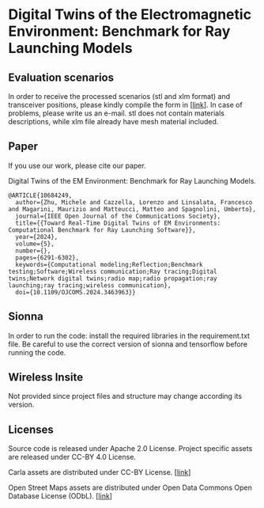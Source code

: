 # Digital Twins of the Electromagnetic Environment: Benchmark for Ray Launching Models


Evaluation scenarios
-----
In order to receive the processed scenarios (stl and xlm format) and transceiver positions, please kindly compile the form in [[link](https://forms.office.com/Pages/ResponsePage.aspx?id=K3EXCvNtXUKAjjCd8ope67HRsXFs9_dAh1RssQC73HxUOElEQTFCUTcxVzhLVTNFUEhXUUFSRkFTNi4u)]. In case of problems, please write us an e-mail. stl does not contain materials descriptions, while xlm file already have mesh material included.


Paper
-----

If you use our work, please cite our paper.

Digital Twins of the EM Environment: Benchmark for Ray Launching Models.




```
@ARTICLE{10684249,
  author={Zhu, Michele and Cazzella, Lorenzo and Linsalata, Francesco and Magarini, Maurizio and Matteucci, Matteo and Spagnolini, Umberto},
  journal={IEEE Open Journal of the Communications Society}, 
  title={{Toward Real-Time Digital Twins of EM Environments: Computational Benchmark for Ray Launching Software}}, 
  year={2024},
  volume={5},
  number={},
  pages={6291-6302},
  keywords={Computational modeling;Reflection;Benchmark testing;Software;Wireless communication;Ray tracing;Digital twins;Network digital twins;radio map;radio propagation;ray launching;ray tracing;wireless communication},
  doi={10.1109/OJCOMS.2024.3463963}}

```

Sionna
-----
In order to run the code: install the required libraries in the requirement.txt file. Be careful to use the correct version of sionna and tensorflow before running the code.

Wireless Insite
-----
Not provided since project files and structure may change according its version.

Licenses
-------
Source code is released under Apache 2.0 License.
Project specific assets are released under CC-BY 4.0 License.

Carla assets are distributed under CC-BY License. [[link](https://github.com/carla-simulator/carla)]

Open Street Maps assets are distributed under Open Data Commons Open Database License (ODbL). [[link](https://www.openstreetmap.org/)]
